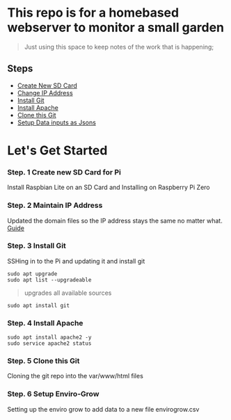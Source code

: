 # This repo is for a homebased webserver to monitor a small garden
> Just using this space to keep notes of the work that is happening; 

## Steps
- [Create New SD Card](#step1)
- [Change IP Address](#step2)
- [Install Git](#step3)
- [Install Apache](#step4)
- [Clone this Git](#step5)
- [Setup Data inputs as Jsons](#step6)


# Let's Get Started

### Step. 1 Create new SD Card for Pi  <a name="step1"></a>
Install Raspbian Lite on an SD Card and Installing on Raspberry Pi Zero 

### Step. 2 Maintain IP Address <a name="step2"></a>
Updated the domain files so the IP address stays the same no matter what. [Guide](https://github.com/Aftershock06/NorthGarden/blob/master/ipAddressSteps.md)

### Step. 3 Install Git <a name="step3"></a>

SSHing in to the Pi and updating it and install git 

```
sudo apt upgrade 
sudo apt list --upgradeable 
``` 
> upgrades all available sources 
```
sudo apt install git 
```

### Step. 4 Install Apache <a name="step4"></a>

```
sudo apt install apache2 -y
sudo service apache2 status
```

### Step. 5 Clone this Git <a name="step5"></a>

Cloning the git repo into the var/www/html files

### Step. 6 Setup Enviro-Grow <a name="step6"></a>

Setting up the enviro grow to add data to a new file envirogrow.csv
 


